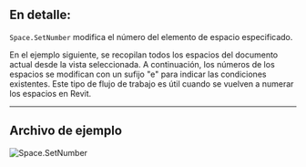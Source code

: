 ## En detalle:
`Space.SetNumber` modifica el número del elemento de espacio especificado.

En el ejemplo siguiente, se recopilan todos los espacios del documento actual desde la vista seleccionada. A continuación, los números de los espacios se modifican con un sufijo "e" para indicar las condiciones existentes. Este tipo de flujo de trabajo es útil cuando se vuelven a numerar los espacios en Revit.
___
## Archivo de ejemplo

![Space.SetNumber](./Revit.Elements.Space.SetNumber_img.jpg)
